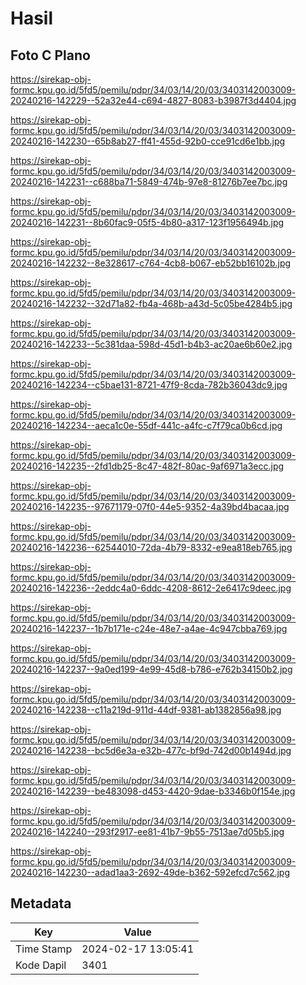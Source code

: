 # Hasil

## Foto C Plano

https://sirekap-obj-formc.kpu.go.id/5fd5/pemilu/pdpr/34/03/14/20/03/3403142003009-20240216-142229--52a32e44-c694-4827-8083-b3987f3d4404.jpg

https://sirekap-obj-formc.kpu.go.id/5fd5/pemilu/pdpr/34/03/14/20/03/3403142003009-20240216-142230--65b8ab27-ff41-455d-92b0-cce91cd6e1bb.jpg

https://sirekap-obj-formc.kpu.go.id/5fd5/pemilu/pdpr/34/03/14/20/03/3403142003009-20240216-142231--c688ba71-5849-474b-97e8-81276b7ee7bc.jpg

https://sirekap-obj-formc.kpu.go.id/5fd5/pemilu/pdpr/34/03/14/20/03/3403142003009-20240216-142231--8b60fac9-05f5-4b80-a317-123f1956494b.jpg

https://sirekap-obj-formc.kpu.go.id/5fd5/pemilu/pdpr/34/03/14/20/03/3403142003009-20240216-142232--8e328617-c764-4cb8-b067-eb52bb16102b.jpg

https://sirekap-obj-formc.kpu.go.id/5fd5/pemilu/pdpr/34/03/14/20/03/3403142003009-20240216-142232--32d71a82-fb4a-468b-a43d-5c05be4284b5.jpg

https://sirekap-obj-formc.kpu.go.id/5fd5/pemilu/pdpr/34/03/14/20/03/3403142003009-20240216-142233--5c381daa-598d-45d1-b4b3-ac20ae6b60e2.jpg

https://sirekap-obj-formc.kpu.go.id/5fd5/pemilu/pdpr/34/03/14/20/03/3403142003009-20240216-142234--c5bae131-8721-47f9-8cda-782b36043dc9.jpg

https://sirekap-obj-formc.kpu.go.id/5fd5/pemilu/pdpr/34/03/14/20/03/3403142003009-20240216-142234--aeca1c0e-55df-441c-a4fc-c7f79ca0b6cd.jpg

https://sirekap-obj-formc.kpu.go.id/5fd5/pemilu/pdpr/34/03/14/20/03/3403142003009-20240216-142235--2fd1db25-8c47-482f-80ac-9af6971a3ecc.jpg

https://sirekap-obj-formc.kpu.go.id/5fd5/pemilu/pdpr/34/03/14/20/03/3403142003009-20240216-142235--97671179-07f0-44e5-9352-4a39bd4bacaa.jpg

https://sirekap-obj-formc.kpu.go.id/5fd5/pemilu/pdpr/34/03/14/20/03/3403142003009-20240216-142236--62544010-72da-4b79-8332-e9ea818eb765.jpg

https://sirekap-obj-formc.kpu.go.id/5fd5/pemilu/pdpr/34/03/14/20/03/3403142003009-20240216-142236--2eddc4a0-6ddc-4208-8612-2e6417c9deec.jpg

https://sirekap-obj-formc.kpu.go.id/5fd5/pemilu/pdpr/34/03/14/20/03/3403142003009-20240216-142237--1b7b171e-c24e-48e7-a4ae-4c947cbba769.jpg

https://sirekap-obj-formc.kpu.go.id/5fd5/pemilu/pdpr/34/03/14/20/03/3403142003009-20240216-142237--9a0ed199-4e99-45d8-b786-e762b34150b2.jpg

https://sirekap-obj-formc.kpu.go.id/5fd5/pemilu/pdpr/34/03/14/20/03/3403142003009-20240216-142238--c11a219d-911d-44df-9381-ab1382856a98.jpg

https://sirekap-obj-formc.kpu.go.id/5fd5/pemilu/pdpr/34/03/14/20/03/3403142003009-20240216-142238--bc5d6e3a-e32b-477c-bf9d-742d00b1494d.jpg

https://sirekap-obj-formc.kpu.go.id/5fd5/pemilu/pdpr/34/03/14/20/03/3403142003009-20240216-142239--be483098-d453-4420-9dae-b3346b0f154e.jpg

https://sirekap-obj-formc.kpu.go.id/5fd5/pemilu/pdpr/34/03/14/20/03/3403142003009-20240216-142240--293f2917-ee81-41b7-9b55-7513ae7d05b5.jpg

https://sirekap-obj-formc.kpu.go.id/5fd5/pemilu/pdpr/34/03/14/20/03/3403142003009-20240216-142230--adad1aa3-2692-49de-b362-592efcd7c562.jpg


## Metadata

| Key        | Value               |
| ---------- | ------------------- |
| Time Stamp | 2024-02-17 13:05:41 |
| Kode Dapil | 3401                |




